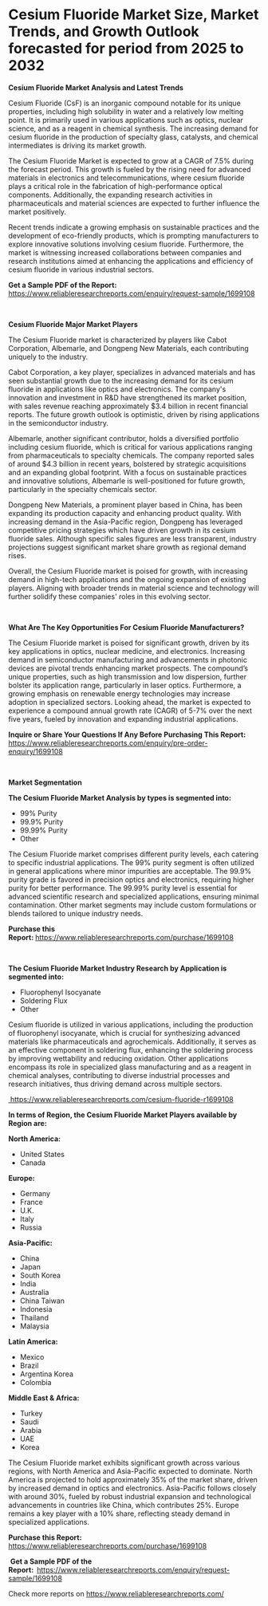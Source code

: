 <p><h1>Cesium Fluoride Market Size, Market Trends, and Growth Outlook forecasted for period from 2025 to 2032</h1></p><p><strong>Cesium Fluoride Market Analysis and Latest Trends</strong></p>
<p><p>Cesium Fluoride (CsF) is an inorganic compound notable for its unique properties, including high solubility in water and a relatively low melting point. It is primarily used in various applications such as optics, nuclear science, and as a reagent in chemical synthesis. The increasing demand for cesium fluoride in the production of specialty glass, catalysts, and chemical intermediates is driving its market growth.</p><p>The Cesium Fluoride Market is expected to grow at a CAGR of 7.5% during the forecast period. This growth is fueled by the rising need for advanced materials in electronics and telecommunications, where cesium fluoride plays a critical role in the fabrication of high-performance optical components. Additionally, the expanding research activities in pharmaceuticals and material sciences are expected to further influence the market positively.</p><p>Recent trends indicate a growing emphasis on sustainable practices and the development of eco-friendly products, which is prompting manufacturers to explore innovative solutions involving cesium fluoride. Furthermore, the market is witnessing increased collaborations between companies and research institutions aimed at enhancing the applications and efficiency of cesium fluoride in various industrial sectors.</p></p>
<p><strong>Get a Sample PDF of the Report:&nbsp;</strong> <a href="https://www.reliableresearchreports.com/enquiry/request-sample/1699108?utm_campaign=3265&utm_medium=2&utm_source=Github&utm_content=ia&utm_term=31032025&utm_id=cesium-fluoride">https://www.reliableresearchreports.com/enquiry/request-sample/1699108</a></p>
<p>&nbsp;</p>
<p><strong>Cesium Fluoride Major Market Players</strong></p>
<p><p>The Cesium Fluoride market is characterized by players like Cabot Corporation, Albemarle, and Dongpeng New Materials, each contributing uniquely to the industry. </p><p>Cabot Corporation, a key player, specializes in advanced materials and has seen substantial growth due to the increasing demand for its cesium fluoride in applications like optics and electronics. The company's innovation and investment in R&D have strengthened its market position, with sales revenue reaching approximately $3.4 billion in recent financial reports. The future growth outlook is optimistic, driven by rising applications in the semiconductor industry.</p><p>Albemarle, another significant contributor, holds a diversified portfolio including cesium fluoride, which is critical for various applications ranging from pharmaceuticals to specialty chemicals. The company reported sales of around $4.3 billion in recent years, bolstered by strategic acquisitions and an expanding global footprint. With a focus on sustainable practices and innovative solutions, Albemarle is well-positioned for future growth, particularly in the specialty chemicals sector.</p><p>Dongpeng New Materials, a prominent player based in China, has been expanding its production capacity and enhancing product quality. With increasing demand in the Asia-Pacific region, Dongpeng has leveraged competitive pricing strategies which have driven growth in its cesium fluoride sales. Although specific sales figures are less transparent, industry projections suggest significant market share growth as regional demand rises. </p><p>Overall, the Cesium Fluoride market is poised for growth, with increasing demand in high-tech applications and the ongoing expansion of existing players. Aligning with broader trends in material science and technology will further solidify these companies' roles in this evolving sector.</p></p>
<p>&nbsp;</p>
<p><strong>What Are The Key Opportunities For Cesium Fluoride Manufacturers?</strong></p>
<p><p>The Cesium Fluoride market is poised for significant growth, driven by its key applications in optics, nuclear medicine, and electronics. Increasing demand in semiconductor manufacturing and advancements in photonic devices are pivotal trends enhancing market prospects. The compound’s unique properties, such as high transmission and low dispersion, further bolster its application range, particularly in laser optics. Furthermore, a growing emphasis on renewable energy technologies may increase adoption in specialized sectors. Looking ahead, the market is expected to experience a compound annual growth rate (CAGR) of 5-7% over the next five years, fueled by innovation and expanding industrial applications.</p></p>
<p><strong>Inquire or Share Your Questions If Any Before Purchasing This Report:</strong> <a href="https://www.reliableresearchreports.com/enquiry/pre-order-enquiry/1699108?utm_campaign=3265&utm_medium=2&utm_source=Github&utm_content=ia&utm_term=31032025&utm_id=cesium-fluoride">https://www.reliableresearchreports.com/enquiry/pre-order-enquiry/1699108</a></p>
<p>&nbsp;</p>
<p><strong>Market Segmentation</strong></p>
<p><strong>The Cesium Fluoride Market Analysis by types is segmented into:</strong></p>
<p><ul><li>99% Purity</li><li>99.9% Purity</li><li>99.99% Purity</li><li>Other</li></ul></p>
<p><p>The Cesium Fluoride market comprises different purity levels, each catering to specific industrial applications. The 99% purity segment is often utilized in general applications where minor impurities are acceptable. The 99.9% purity grade is favored in precision optics and electronics, requiring higher purity for better performance. The 99.99% purity level is essential for advanced scientific research and specialized applications, ensuring minimal contamination. Other market segments may include custom formulations or blends tailored to unique industry needs.</p></p>
<p><strong>Purchase this Report:&nbsp;</strong><a href="https://www.reliableresearchreports.com/purchase/1699108?utm_campaign=3265&utm_medium=2&utm_source=Github&utm_content=ia&utm_term=31032025&utm_id=cesium-fluoride">https://www.reliableresearchreports.com/purchase/1699108</a></p>
<p>&nbsp;</p>
<p><strong>The Cesium Fluoride Market Industry Research by Application is segmented into:</strong></p>
<p><ul><li>Fluorophenyl Isocyanate</li><li>Soldering Flux</li><li>Other</li></ul></p>
<p><p>Cesium fluoride is utilized in various applications, including the production of fluorophenyl isocyanate, which is crucial for synthesizing advanced materials like pharmaceuticals and agrochemicals. Additionally, it serves as an effective component in soldering flux, enhancing the soldering process by improving wettability and reducing oxidation. Other applications encompass its role in specialized glass manufacturing and as a reagent in chemical analyses, contributing to diverse industrial processes and research initiatives, thus driving demand across multiple sectors.</p></p>
<p><a href="https://www.reliableresearchreports.com/cesium-fluoride-r1699108?utm_campaign=3265&utm_medium=2&utm_source=Github&utm_content=ia&utm_term=31032025&utm_id=cesium-fluoride">&nbsp;https://www.reliableresearchreports.com/cesium-fluoride-r1699108</a></p>
<p><strong>In terms of Region, the Cesium Fluoride Market Players available by Region are:</strong></p>
<p>
    <p> <strong> North America: </strong>
        <ul>
            <li>United States</li>
            <li>Canada</li>
        </ul>
        </p> 
    <p> <strong> Europe: </strong>
        <ul>
            <li>Germany</li>
            <li>France</li>
            <li>U.K.</li>
            <li>Italy</li>
            <li>Russia</li>
        </ul>
        </p> 
    <p> <strong> Asia-Pacific: </strong>
        <ul>
            <li>China</li>
            <li>Japan</li>
            <li>South Korea</li>
            <li>India</li>
            <li>Australia</li>
            <li>China Taiwan</li>
            <li>Indonesia</li>
            <li>Thailand</li>
            <li>Malaysia</li>
        </ul>
        </p> 
    <p> <strong> Latin America: </strong>
        <ul>
            <li>Mexico</li>
            <li>Brazil</li>
            <li>Argentina Korea</li>
            <li>Colombia</li>
        </ul>
        </p> 
    <p> <strong> Middle East & Africa: </strong>
        <ul>
            <li>Turkey</li>
            <li>Saudi</li>
            <li>Arabia</li>
            <li>UAE</li>
            <li>Korea</li>
        </ul>
    </p>
    </p>
<p><p>The Cesium Fluoride market exhibits significant growth across various regions, with North America and Asia-Pacific expected to dominate. North America is projected to hold approximately 35% of the market share, driven by increased demand in optics and electronics. Asia-Pacific follows closely with around 30%, fueled by robust industrial expansion and technological advancements in countries like China, which contributes 25%. Europe remains a key player with a 10% share, reflecting steady demand in specialized applications.</p></p>
<p><strong>Purchase this Report: </strong><a href="https://www.reliableresearchreports.com/purchase/1699108?utm_campaign=3265&utm_medium=2&utm_source=Github&utm_content=ia&utm_term=31032025&utm_id=cesium-fluoride">https://www.reliableresearchreports.com/purchase/1699108</a></p>
<p>&nbsp;<strong>Get a Sample PDF of the Report:&nbsp;&nbsp;</strong><a href="https://www.reliableresearchreports.com/enquiry/request-sample/1699108?utm_campaign=3265&utm_medium=2&utm_source=Github&utm_content=ia&utm_term=31032025&utm_id=cesium-fluoride">https://www.reliableresearchreports.com/enquiry/request-sample/1699108</a></p>
<p><strong></strong></p>
<p>Check more reports on <a href="https://www.reliableresearchreports.com/?utm_campaign=3265&utm_medium=2&utm_source=Github&utm_content=ia&utm_term=31032025&utm_id=cesium-fluoride">https://www.reliableresearchreports.com/</a></p>